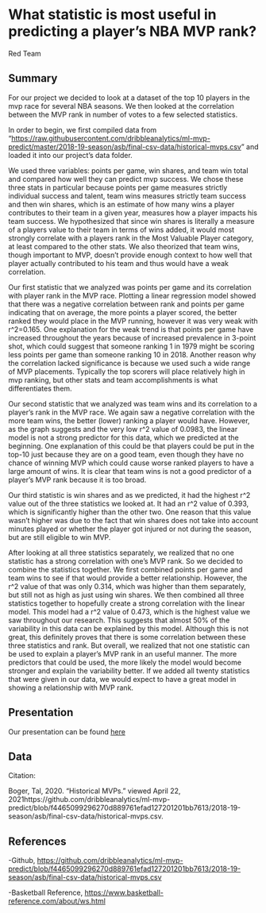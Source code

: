What statistic is most useful in predicting a player’s NBA MVP rank?
================
Red Team

## Summary

For our project we decided to look at a dataset of the top 10 players in
the mvp race for several NBA seasons. We then looked at the correlation
between the MVP rank in number of votes to a few selected statistics.

In order to begin, we first compiled data from
“<https://raw.githubusercontent.com/dribbleanalytics/ml-mvp-predict/master/2018-19-season/asb/final-csv-data/historical-mvps.csv>”
and loaded it into our project’s data folder.

We used three variables: points per game, win shares, and team win total
and compared how well they can predict mvp success. We chose these three
stats in particular because points per game measures strictly individual
success and talent, team wins measures strictly team success and then
win shares, which is an estimate of how many wins a player contributes
to their team in a given year, measures how a player impacts his team
success. We hypothesized that since win shares is literally a measure of
a players value to their team in terms of wins added, it would most
strongly correlate with a players rank in the Most Valuable Player
category, at least compared to the other stats. We also theorized that
team wins, though important to MVP, doesn’t provide enough context to
how well that player actually contributed to his team and thus would
have a weak correlation.

Our first statistic that we analyzed was points per game and its
correlation with player rank in the MVP race. Plotting a linear
regression model showed that there was a negative correlation between
rank and points per game indicating that on average, the more points a
player scored, the better ranked they would place in the MVP running,
however it was very weak with r^2=0.165. One explanation for the weak
trend is that points per game have increased throughout the years
because of increased prevalence in 3-point shot, which could suggest
that someone ranking 1 in 1979 might be scoring less points per game
than someone ranking 10 in 2018. Another reason why the correlation
lacked significance is because we used such a wide range of MVP
placements. Typically the top scorers will place relatively high in mvp
ranking, but other stats and team accomplishments is what differentiates
them.

Our second statistic that we analyzed was team wins and its correlation
to a player’s rank in the MVP race. We again saw a negative correlation
with the more team wins, the better (lower) ranking a player would have.
However, as the graph suggests and the very low r^2 value of 0.0983, the
linear model is not a strong predictor for this data, which we predicted
at the beginning. One explanation of this could be that players could be
put in the top-10 just because they are on a good team, even though they
have no chance of winning MVP which could cause worse ranked players to
have a large amount of wins. It is clear that team wins is not a good
predictor of a player’s MVP rank because it is too broad.

Our third statistic is win shares and as we predicted, it had the
highest r^2 value out of the three statistics we looked at. It had an
r^2 value of 0.393, which is significantly higher than the other two.
One reason that this value wasn’t higher was due to the fact that win
shares does not take into account minutes played or whether the player
got injured or not during the season, but are still eligible to win MVP.

After looking at all three statistics separately, we realized that no
one statistic has a strong correlation with one’s MVP rank. So we
decided to combine the statistics together. We first combined points per
game and team wins to see if that would provide a better relationship.
However, the r^2 value of that was only 0.314, which was higher than
them separately, but still not as high as just using win shares. We then
combined all three statistics together to hopefully create a strong
correlation with the linear model. This model had a r^2 value of 0.473,
which is the highest value we saw throughout our research. This suggests
that almost 50% of the variability in this data can be explained by this
model. Although this is not great, this definitely proves that there is
some correlation between these three statistics and rank. But overall,
we realized that not one statistic can be used to explain a player’s MVP
rank in an useful manner. The more predictors that could be used, the
more likely the model would become stronger and explain the variability
better. If we added all twenty statistics that were given in our data,
we would expect to have a great model in showing a relationship with MVP
rank.

## Presentation

Our presentation can be found [here](presentation/presentation.html)

## Data

Citation:

Boger, Tal, 2020. “Historical MVPs.” viewed April 22,
2021https://github.com/dribbleanalytics/ml-mvp-predict/blob/f4465099296270d889761efad127201201bb7613/2018-19-season/asb/final-csv-data/historical-mvps.csv.

## References

-Github,
<https://github.com/dribbleanalytics/ml-mvp-predict/blob/f4465099296270d889761efad127201201bb7613/2018-19-season/asb/final-csv-data/historical-mvps.csv>

-Basketball Reference,
<https://www.basketball-reference.com/about/ws.html>
